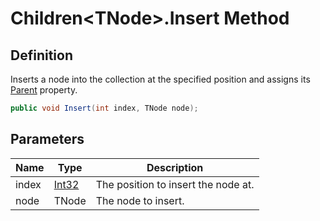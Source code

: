 # Children&lt;TNode&gt;.Insert Method
## Definition

Inserts a node into the collection at the specified position and assigns its [Parent](MrKWatkins.Ast.Node-1.Parent.md) property.

```c#
public void Insert(int index, TNode node);
```

## Parameters

| Name | Type | Description |
| ---- | ---- | ----------- |
| index | [Int32](https://learn.microsoft.com/en-gb/dotnet/api/System.Int32) | The position to insert the node at. |
| node | TNode | The node to insert. |

